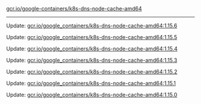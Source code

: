 [gcr.io/google-containers/k8s-dns-node-cache-amd64](https://hub.docker.com/r/cruse/k8s-dns-node-cache-amd64/tags/) 

----
Update: [gcr.io/google_containers/k8s-dns-node-cache-amd64:1.15.6](https://hub.docker.com/r/cruse/k8s-dns-node-cache-amd64/tags/)

Update: [gcr.io/google_containers/k8s-dns-node-cache-amd64:1.15.5](https://hub.docker.com/r/cruse/k8s-dns-node-cache-amd64/tags/)

Update: [gcr.io/google_containers/k8s-dns-node-cache-amd64:1.15.4](https://hub.docker.com/r/cruse/k8s-dns-node-cache-amd64/tags/)

Update: [gcr.io/google_containers/k8s-dns-node-cache-amd64:1.15.3](https://hub.docker.com/r/cruse/k8s-dns-node-cache-amd64/tags/)

Update: [gcr.io/google_containers/k8s-dns-node-cache-amd64:1.15.2](https://hub.docker.com/r/cruse/k8s-dns-node-cache-amd64/tags/)

Update: [gcr.io/google_containers/k8s-dns-node-cache-amd64:1.15.1](https://hub.docker.com/r/cruse/k8s-dns-node-cache-amd64/tags/)

Update: [gcr.io/google_containers/k8s-dns-node-cache-amd64:1.15.0](https://hub.docker.com/r/cruse/k8s-dns-node-cache-amd64/tags/)

